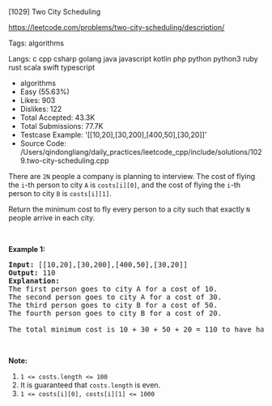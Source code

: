 [1029] Two City Scheduling  

https://leetcode.com/problems/two-city-scheduling/description/

Tags:   algorithms 

Langs:  c   cpp   csharp   golang   java   javascript   kotlin   php   python   python3   ruby   rust   scala   swift   typescript 

* algorithms
* Easy (55.63%)
* Likes:    903
* Dislikes: 122
* Total Accepted:    43.3K
* Total Submissions: 77.7K
* Testcase Example:  '[[10,20],[30,200],[400,50],[30,20]]'
* Source Code:       /Users/qindongliang/daily_practices/leetcode_cpp/include/solutions/1029.two-city-scheduling.cpp

<p>There are <code>2N</code> people a company is planning to interview. The cost of flying the <code>i</code>-th person to city <code>A</code> is <code>costs[i][0]</code>, and the cost of flying the <code>i</code>-th person to city <code>B</code> is <code>costs[i][1]</code>.</p>

<p>Return the minimum cost to fly every person to a city such that exactly <code>N</code> people arrive in each city.</p>

<p>&nbsp;</p>

<p><strong>Example 1:</strong></p>

<pre>
<strong>Input: </strong><span id="example-input-1-1">[[10,20],[30,200],[400,50],[30,20]]</span>
<strong>Output: </strong><span id="example-output-1">110</span>
<strong>Explanation: </strong>
The first person goes to city A for a cost of 10.
The second person goes to city A for a cost of 30.
The third person goes to city B for a cost of 50.
The fourth person goes to city B for a cost of 20.

The total minimum cost is 10 + 30 + 50 + 20 = 110 to have half the people interviewing in each city.
</pre>

<p>&nbsp;</p>

<p><strong>Note:</strong></p>

<ol>
	<li><code>1 &lt;= costs.length &lt;= 100</code></li>
	<li>It is guaranteed that <code>costs.length</code> is even.</li>
	<li><code>1 &lt;= costs[i][0], costs[i][1] &lt;= 1000</code></li>
</ol>

